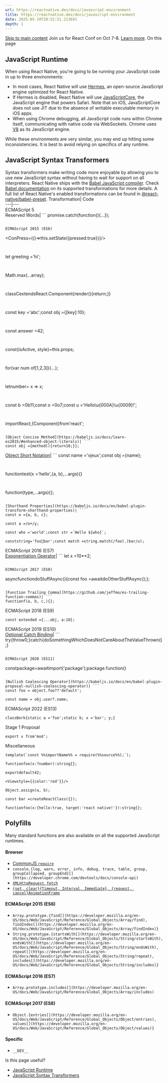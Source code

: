 ```yaml
---
url: https://reactnative.dev/docs/javascript-environment
title: https://reactnative.dev/docs/javascript-environment
date: 2025-05-10T20:52:51.213691
depth: 1
---
```


[Skip to main content](https://reactnative.dev/docs/javascript-environment#__docusaurus_skipToContent_fallback)
Join us for React Conf on Oct 7-8. [Learn more](https://conf.react.dev).
On this page
## JavaScript Runtime[​](https://reactnative.dev/docs/javascript-environment#javascript-runtime "Direct link to JavaScript Runtime")
When using React Native, you're going to be running your JavaScript code in up to three environments:
  * In most cases, React Native will use [Hermes](https://reactnative.dev/docs/hermes), an open-source JavaScript engine optimized for React Native.
  * If Hermes is disabled, React Native will use [JavaScriptCore](https://trac.webkit.org/wiki/JavaScriptCore), the JavaScript engine that powers Safari. Note that on iOS, JavaScriptCore does not use JIT due to the absence of writable executable memory in iOS apps.
  * When using Chrome debugging, all JavaScript code runs within Chrome itself, communicating with native code via WebSockets. Chrome uses [V8](https://v8.dev/) as its JavaScript engine.


While these environments are very similar, you may end up hitting some inconsistencies. It is best to avoid relying on specifics of any runtime.
## JavaScript Syntax Transformers[​](https://reactnative.dev/docs/javascript-environment#javascript-syntax-transformers "Direct link to JavaScript Syntax Transformers")
Syntax transformers make writing code more enjoyable by allowing you to use new JavaScript syntax without having to wait for support on all interpreters.
React Native ships with the [Babel JavaScript compiler](https://babeljs.io). Check [Babel documentation](https://babeljs.io/docs/plugins/#transform-plugins) on its supported transformations for more details.
A full list of React Native's enabled transformations can be found in [@react-native/babel-preset](https://github.com/facebook/react-native/tree/main/packages/react-native-babel-preset).
Transformation| Code  
---|---  
ECMAScript 5  
Reserved Words| ```
promise.catch(function(){...});
```
  
ECMAScript 2015 (ES6)  
```
<ConPress={()=>this.setState({pressed:true})}/>
```
  
```
let greeting ='hi';
```
  
```
Math.max(...array);
```
  
```
classCextendsReact.Component{render(){return<View/>;}}
```
  
```
const key ='abc';const obj ={[key]:10};
```
  
```
const answer =42;
```
  
```
const{isActive, style}=this.props;
```
  
```
for(var num of[1,2,3]){...};
```
  
```
letnumber= x => x;
```
  
```
const b =0b11;const o =0o7;const u ='Hello\u{000A}\u{0009}!';
```
  
```
importReact,{Component}from'react';
```
  
[Object Concise Method](https://babeljs.io/docs/learn-es2015/#enhanced-object-literals)| ```
const obj ={method(){return10;}};
```
  
[Object Short Notation](https://babeljs.io/docs/learn-es2015/#enhanced-object-literals)| ```
const name ='vjeux';const obj ={name};
```
  
```
functiontest(x ='hello',{a, b},...args){}
```
  
```
function(type,...args){};
```
  
[Shorthand Properties](https://babeljs.io/docs/en/babel-plugin-transform-shorthand-properties)| ```
const o ={a, b, c};
```
  
```
const a =/o+/y;
```
  
```
const who ='world';const str =`Hello ${who}`;
```
  
```
conststring='foo💩bar';const match =string.match(/foo(.)bar/u);
```
  
ECMAScript 2016 (ES7)  
[Exponentiation Operator](https://babeljs.io/docs/en/babel-plugin-transform-exponentiation-operator)| ```
let x =10**2;
```
  
ECMAScript 2017 (ES8)  
```
asyncfunctiondoStuffAsync(){const foo =awaitdoOtherStuffAsync();};
```
  
[Function Trailing Comma](https://github.com/jeffmo/es-trailing-function-commas)| ```
functionf(a, b, c,){};
```
  
ECMAScript 2018 (ES9)  
```
const extended ={...obj, a:10};
```
  
ECMAScript 2019 (ES10)  
[Optional Catch Binding](https://babeljs.io/docs/en/babel-plugin-proposal-optional-catch-binding)| ```
try{throw0;}catch{doSomethingWhichDoesNotCareAboutTheValueThrown();}
```
  
ECMAScript 2020 (ES11)  
```
constpackage=awaitimport('package');package.function()
```
  
[Nullish Coalescing Operator](https://babeljs.io/docs/en/babel-plugin-proposal-nullish-coalescing-operator)| ```
const foo = object.foo??'default';
```
  
```
const name = obj.user?.name;
```
  
ECMAScript 2022 (ES13)  
```
classBork{static a ='foo';static b; x ='bar'; y;}
```
  
Stage 1 Proposal  
```
export v from'mod';
```
  
Miscellaneous  
```
template(`const %%importName%% = require(%%source%%);`);
```
  
```
functionfoo(x:?number):string{};
```
  
```
exportdefault42;
```
  
```
<Viewstyle={{color:'red'}}/>
```
  
```
Object.assign(a, b);
```
  
```
const bar =createReactClass({});
```
  
```
functionfoo(x:{hello:true, target:'react native!'}):string{};
```
  
## Polyfills[​](https://reactnative.dev/docs/javascript-environment#polyfills "Direct link to Polyfills")
Many standard functions are also available on all the supported JavaScript runtimes.
#### Browser[​](https://reactnative.dev/docs/javascript-environment#browser "Direct link to Browser")
  * [CommonJS `require`](https://nodejs.org/docs/latest/api/modules.html)
  * `console.{log, warn, error, info, debug, trace, table, group, groupCollapsed, groupEnd}[](https://developer.chrome.com/devtools/docs/console-api)`
  * [`XMLHttpRequest`, `fetch`](https://reactnative.dev/docs/network#content)
  * [`{set, clear}{Timeout, Interval, Immediate}, {request, cancel}AnimationFrame`](https://reactnative.dev/docs/timers#content)


#### ECMAScript 2015 (ES6)[​](https://reactnative.dev/docs/javascript-environment#ecmascript-2015-es6 "Direct link to ECMAScript 2015 \(ES6\)")
  * `Array.prototype.{find[](https://developer.mozilla.org/en-US/docs/Web/JavaScript/Reference/Global_Objects/Array/find), findIndex[](https://developer.mozilla.org/en-US/docs/Web/JavaScript/Reference/Global_Objects/Array/findIndex)}`
  * `String.prototype.{startsWith[](https://developer.mozilla.org/en-US/docs/Web/JavaScript/Reference/Global_Objects/String/startsWith), endsWith[](https://developer.mozilla.org/en-US/docs/Web/JavaScript/Reference/Global_Objects/String/endsWith), repeat[](https://developer.mozilla.org/en-US/docs/Web/JavaScript/Reference/Global_Objects/String/repeat), includes[](https://developer.mozilla.org/en-US/docs/Web/JavaScript/Reference/Global_Objects/String/includes)}`


#### ECMAScript 2016 (ES7)[​](https://reactnative.dev/docs/javascript-environment#ecmascript-2016-es7 "Direct link to ECMAScript 2016 \(ES7\)")
  * `Array.prototype.includes[](https://developer.mozilla.org/en-US/docs/Web/JavaScript/Reference/Global_Objects/Array/includes)`


#### ECMAScript 2017 (ES8)[​](https://reactnative.dev/docs/javascript-environment#ecmascript-2017-es8 "Direct link to ECMAScript 2017 \(ES8\)")
  * `Object.{entries[](https://developer.mozilla.org/en-US/docs/Web/JavaScript/Reference/Global_Objects/Object/entries), values[](https://developer.mozilla.org/en-US/docs/Web/JavaScript/Reference/Global_Objects/Object/values)}`


#### Specific[​](https://reactnative.dev/docs/javascript-environment#specific "Direct link to Specific")
  * `__DEV__`


Is this page useful?
  * [JavaScript Runtime](https://reactnative.dev/docs/javascript-environment#javascript-runtime)
  * [JavaScript Syntax Transformers](https://reactnative.dev/docs/javascript-environment#javascript-syntax-transformers)



